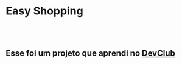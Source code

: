 <h1>Easy Shopping</h1>
<br>
<br>
<h2> Esse foi um projeto que aprendi no <a href= "https://rodolfomori.com.br/devclub">DevClub</a> </h2>
